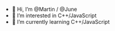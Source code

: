 - 👋 Hi, I’m @Martin / @June
- 👀 I’m interested in C++/JavaScript
- 🌱 I’m currently learning C++/JavaScript

